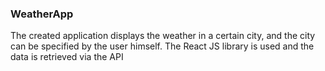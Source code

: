 ### WeatherApp

The created application displays the weather in a certain city, and the city can be specified by the user himself. The React JS library is used and the data is retrieved via the API